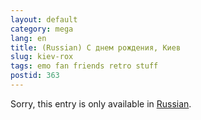 ```yaml
---
layout: default
category: mega
lang: en
title: (Russian) С днем рождения, Киев
slug: kiev-rox
tags: emo fan friends retro stuff 
postid: 363
---
```

<p>Sorry, this entry is only available in <a href="/mega/export/getposts.php">Russian</a>.</p>